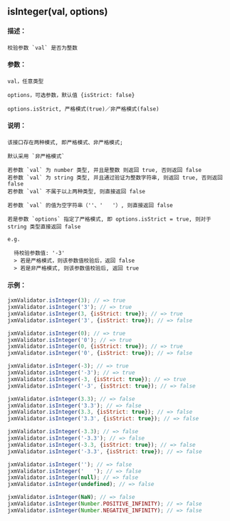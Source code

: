 
## isInteger(val, options)

#### 描述：

    校验参数 `val` 是否为整数

#### 参数：

    val，任意类型

    options，可选参数，默认值 {isStrict: false}

    options.isStrict, 严格模式(true)／非严格模式(false)

#### 说明：

    该接口存在两种模式, 即严格模式、非严格模式;

    默认采用 `非严格模式`

    若参数 `val` 为 number 类型, 并且是整数 则返回 true, 否则返回 false
    若参数 `val` 为 string 类型, 并且通过验证为整数字符串, 则返回 true, 否则返回 false
    若参数 `val` 不属于以上两种类型, 则直接返回 false

    若参数 `val` 的值为空字符串（''、'   '）, 则直接返回 false

    若是参数 `options` 指定了严格模式, 即 options.isStrict = true, 则对于 string 类型直接返回 false

    e.g.

      待校验参数值: '-3'
      > 若是严格模式，则该参数值校验后，返回 false
      > 若是非严格模式, 则该参数值校验后, 返回 true

#### 示例：

```javascript
jxmValidator.isInteger(3); // => true
jxmValidator.isInteger('3'); // => true
jxmValidator.isInteger(3, {isStrict: true}); // => true
jxmValidator.isInteger('3', {isStrict: true}); // => false

jxmValidator.isInteger(0); // => true
jxmValidator.isInteger('0'); // => true
jxmValidator.isInteger(0, {isStrict: true}); // => true
jxmValidator.isInteger('0', {isStrict: true}); // => false

jxmValidator.isInteger(-3); // => true
jxmValidator.isInteger('-3'); // => true
jxmValidator.isInteger(-3, {isStrict: true}); // => true
jxmValidator.isInteger('-3', {isStrict: true}); // => false

jxmValidator.isInteger(3.3); // => false
jxmValidator.isInteger('3.3'); // => false
jxmValidator.isInteger(3.3, {isStrict: true}); // => false
jxmValidator.isInteger('3.3', {isStrict: true}); // => false

jxmValidator.isInteger(-3.3); // => false
jxmValidator.isInteger('-3.3'); // => false
jxmValidator.isInteger(-3.3, {isStrict: true}); // => false
jxmValidator.isInteger('-3.3', {isStrict: true}); // => false

jxmValidator.isInteger(''); // => false
jxmValidator.isInteger('   '); // => false
jxmValidator.isInteger(null); // => false
jxmValidator.isInteger(undefined); // => false

jxmValidator.isInteger(NaN); // => false
jxmValidator.isInteger(Number.POSITIVE_INFINITY); // => false
jxmValidator.isInteger(Number.NEGATIVE_INFINITY); // => false
```

